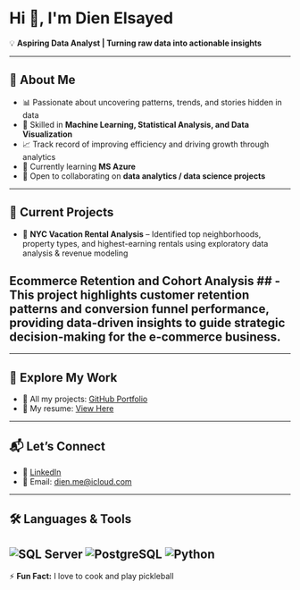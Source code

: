 # Hi 👋, I'm Dien Elsayed

💡 **Aspiring Data Analyst | Turning raw data into actionable insights**

---

## 🚀 About Me
- 📊 Passionate about uncovering patterns, trends, and stories hidden in data  
- 🧠 Skilled in **Machine Learning, Statistical Analysis, and Data Visualization**  
- 📈 Track record of improving efficiency and driving growth through analytics  
- 🌱 Currently learning **MS Azure**  
- 🤝 Open to collaborating on **data analytics / data science projects**

---

## 🔭 Current Projects
- 🗽 **NYC Vacation Rental Analysis** – Identified top neighborhoods, property types, and highest-earning rentals using exploratory data analysis & revenue modeling 
## Ecommerce Retention and Cohort Analysis ## - This project highlights customer retention patterns and conversion funnel performance, providing data-driven insights to guide strategic decision-making for the e-commerce business. 
---

## 📂 Explore My Work
- 📌 All my projects: [GitHub Portfolio](https://github.com/DienDoesData)  
- 📄 My resume: [View Here](https://docs.google.com/document/d/1wkFr-QJ1khowd0gko10eIj8fbx3kixPUDr1hZkbH3Zo/edit?usp=sharing)  

---

## 📬 Let’s Connect
- 💼 [LinkedIn](https://www.linkedin.com/in/dien-elsayed)  
- 📧 Email: [dien.me@icloud.com](mailto:dien.me@icloud.com)  

---

## 🛠 Languages & Tools
![SQL Server](https://img.shields.io/badge/SQL%20Server-CC2927?style=for-the-badge&logo=microsoftsqlserver&logoColor=white)
![PostgreSQL](https://img.shields.io/badge/PostgreSQL-316192?style=for-the-badge&logo=postgresql&logoColor=white)
![Python](https://img.shields.io/badge/Python-3776AB?style=for-the-badge&logo=python&logoColor=white)
---

⚡ **Fun Fact:** I love to cook and play pickleball
